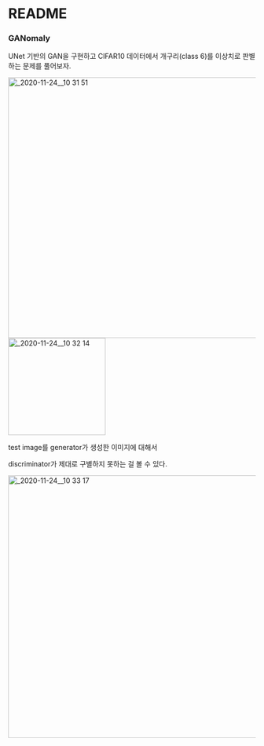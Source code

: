 # README

### GANomaly

UNet 기반의 GAN을 구현하고 CIFAR10 데이터에서 개구리(class 6)를 이상치로 판별하는 문제를 풀어보자.
  
<img width="531" alt="_2020-11-24__10 31 51" src="https://user-images.githubusercontent.com/63500940/100101648-def4d180-2ea5-11eb-8990-88ed87070333.png">
  
<img width="198" alt="_2020-11-24__10 32 14" src="https://user-images.githubusercontent.com/63500940/100101663-e2885880-2ea5-11eb-92f6-c5610b3c4603.png">
  
test image를 generator가 생성한 이미지에 대해서

discriminator가 제대로 구별하지 못하는 걸 볼 수 있다.
  
<img width="535" alt="_2020-11-24__10 33 17" src="https://user-images.githubusercontent.com/63500940/100101671-e4521c00-2ea5-11eb-8f98-0712ab853290.png">
